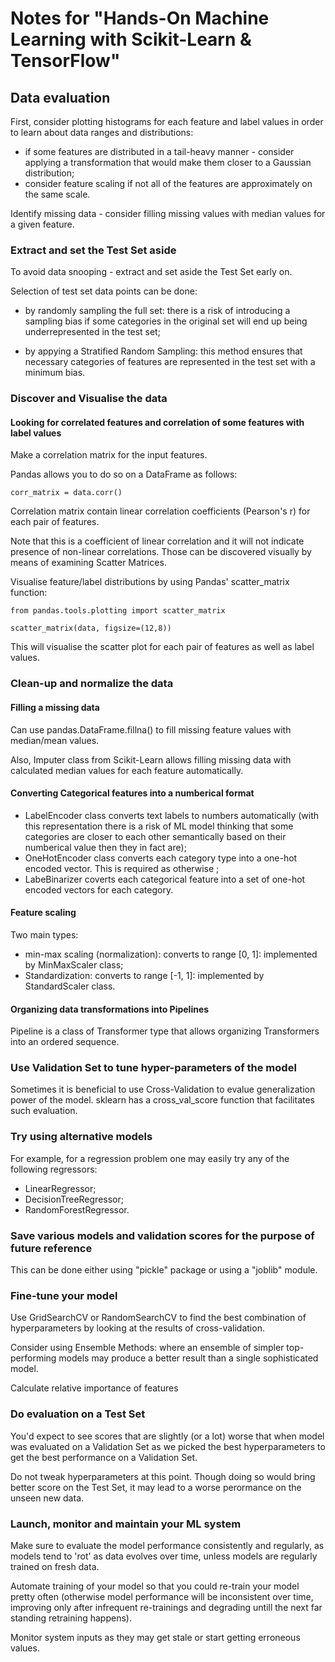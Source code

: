 # Notes for "Hands-On Machine Learning with Scikit-Learn &amp; TensorFlow"

## Data evaluation

First, consider plotting histograms for each feature and label values in order to learn about data ranges and distributions:

  * if some features are distributed in a tail-heavy manner - consider applying a transformation that would make them closer to a Gaussian distribution;
  * consider feature scaling if not all of the features are approximately on the same scale.

Identify missing data - consider filling missing values with median values for a given feature.

### Extract and set the Test Set aside

To avoid data snooping - extract and set aside the Test Set early on.

Selection of test set data points can be done:

  * by randomly sampling the full set: there is a risk of introducing a sampling bias if some categories in the original set will end up being underrepresented in the test set;

  * by appying a Stratified Random Sampling: this method ensures that necessary categories of features are represented in the test set with a minimum bias.

### Discover and Visualise the data

#### Looking for correlated features and correlation of some features with label values

Make a correlation matrix for the input features.

Pandas allows you to do so on a DataFrame as follows:
```
corr_matrix = data.corr()
```

Correlation matrix contain linear correlation coefficients (Pearson's r) for each pair of features.

Note that this is a coefficient of linear correlation and it will not indicate presence of non-linear correlations. Those can be discovered visually by means of examining Scatter Matrices.

Visualise feature/label distributions by using Pandas' scatter_matrix function:

```
from pandas.tools.plotting import scatter_matrix

scatter_matrix(data, figsize=(12,8))
```

This will visualise the scatter plot for each pair of features as well as label values.

### Clean-up and normalize the data

#### Filling a missing data

Can use pandas.DataFrame.fillna() to fill missing feature values with median/mean values.

Also, Imputer class from Scikit-Learn allows filling missing data with calculated median values for each feature automatically.

#### Converting Categorical features into a numberical format

  * LabelEncoder class converts text labels to numbers automatically (with this representation there is a risk of ML model thinking that some categories are closer to each other semantically based on their numberical value then they in fact are);
  * OneHotEncoder class converts each category type into a one-hot encoded vector. This is required as otherwise ;
  * LabeBinarizer coverts each categorical feature into a set of one-hot encoded vectors for each category.

#### Feature scaling

Two main types:
  * min-max scaling (normalization): converts to range [0, 1]: implemented by MinMaxScaler class;
  * Standardization: converts to range [-1, 1]: implemented by StandardScaler class.

#### Organizing data transformations into Pipelines

Pipeline is a class of Transformer type that allows organizing Transformers into an ordered sequence.

### Use Validation Set to tune hyper-parameters of the model

Sometimes it is beneficial to use Cross-Validation to evalue generalization power of the model. sklearn has a cross_val_score function that facilitates such evaluation.

### Try using alternative models

For example, for a regression problem one may easily try any of the following regressors:

  * LinearRegressor;
  * DecisionTreeRegressor;
  * RandomForestRegressor.

### Save various models and validation scores for the purpose of future reference

This can be done either using "pickle" package or using a "joblib" module.

### Fine-tune your model

Use GridSearchCV or RandomSearchCV to find the best combination of hyperparameters by looking at the results of cross-validation.

Consider using Ensemble Methods: where an ensemble of simpler top-performing models may produce a better result than a single sophisticated model.

Calculate relative importance of features

### Do evaluation on a Test Set

You'd expect to see scores that are slightly (or a lot) worse that when model was evaluated on a Validation Set as we picked the best hyperparameters to get the best performance on a Validation Set.

Do not tweak hyperparameters at this point. Though doing so would bring better score on the Test Set, it may lead to a worse perormance on the unseen new data.

### Launch, monitor and maintain your ML system

Make sure to evaluate the model performance consistently and regularly, as models tend to 'rot' as data evolves over time, unless models are regularly trained on fresh data.

Automate training of your model so that you could re-train your model pretty often (otherwise model performance will be inconsistent over time, improving only after infrequent re-trainings and degrading untill the next far standing retraining happens).

Monitor system inputs as they may get stale or start getting erroneous values.





